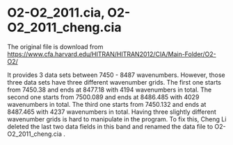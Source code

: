 # O2-O2_2011.cia, O2-O2_2011_cheng.cia
The original file is download from
https://www.cfa.harvard.edu/HITRAN/HITRAN2012/CIA/Main-Folder/O2-O2/

It provides 3 data sets between 7450 - 8487 wavenumbers. However, those three
data sets have three different wavenumber grids. The first one starts from
7450.38 and ends at 8477.18 with 4194 wavenumbers in total. The second
one starts from 7500.089 and ends at 8486.485 with 4029 wavenumbers in total.
The third one starts from 7450.132 and ends at 8487.465 with 4237 wavenumbers in
total. Having three slightly different wavenumber grids is hard to manipulate in
the program. To fix this, Cheng Li deleted the last two data fields in this band
and renamed the data file to O2-O2_2011_cheng.cia .
